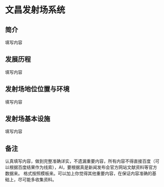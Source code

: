 <!--
 * @Author: blueWALL-E
 * @Date: 2025-06-24 16:42:24
 * @LastEditTime: 2025-06-24 16:46:23
 * @FilePath: \Chinese Aerospace History\载人航天工程\十四大分系统介绍\文昌发射场系统.md
 * @Description: 文昌发射场系统
 * @Wearing:  Read only, do not modify place!!! 
 * @Shortcut keys:  ctrl+alt+/ ctrl+alt+z
-->
# 文昌发射场系统

## 简介

填写内容

## 发展历程

填写内容

## 发射场地位位置与环境

填写内容

## 发射场基本设施

填写内容

## 备注

认真填写内容，做到完整准确详实，不遗漏重要内容，所有内容不得直接百度（可以根据百度结果作为线索），AI，要根据真是新闻发布会官方网站文献资料等官方数据来。
格式按照模板来。可以加上你觉得其他重要内容，在保证内容准确的基础上，尽可能多收集资料。
